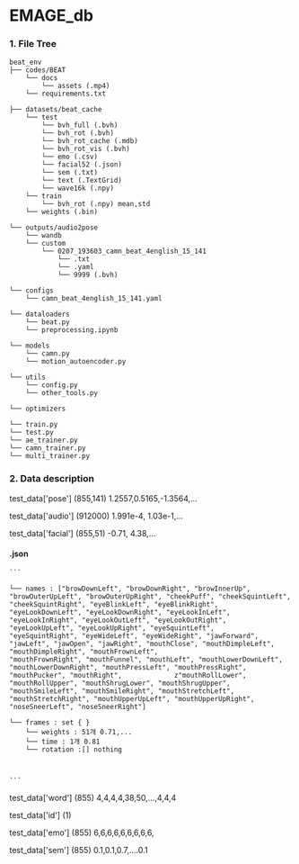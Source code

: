 # EMAGE_db

### 1. File Tree
    beat_env
    ├── codes/BEAT
        └── docs
            └── assets (.mp4)
        └── requirements.txt

    ├── datasets/beat_cache
        └── test
            └── bvh_full (.bvh)
            └── bvh_rot (.bvh)
            └── bvh_rot_cache (.mdb)
            └── bvh_rot_vis (.bvh)
            └── emo (.csv)
            └── facial52 (.json)
            └── sem (.txt)
            └── text (.TextGrid)
            └── wave16k (.npy)
        └── train 
            └── bvh_rot (.npy) mean,std
        └── weights (.bin)
        
    └── outputs/audio2pose
        └── wandb   
        └── custom   
            └── 0207_193603_camn_beat_4english_15_141 
                └── .txt
                └── .yaml
                └── 9999 (.bvh)

    └── configs
        └── camn_beat_4english_15_141.yaml

    └── dataloaders
        └── beat.py   
        └── preprocessing.ipynb

    └── models
        └── camn.py   
        └── motion_autoencoder.py   

    └── utils
        └── config.py   
        └── other_tools.py

    └── optimizers   
    
    └── train.py
    └── test.py
    └── ae_trainer.py   
    └── camn_trainer.py   
    └── multi_trainer.py   


### 2. Data description


test_data['pose'] (855,141) 1.2557,0.5165,-1.3564,...

test_data['audio'] (912000) 1.991e-4, 1.03e-1,...

test_data['facial'] (855,51) -0.71, 4.38,...
#### .json 
    ```
    
    └── names : ["browDownLeft", "browDownRight", "browInnerUp", "browOuterUpLeft", "browOuterUpRight", "cheekPuff", "cheekSquintLeft", "cheekSquintRight", "eyeBlinkLeft", "eyeBlinkRight",                         "eyeLookDownLeft", "eyeLookDownRight", "eyeLookInLeft", "eyeLookInRight", "eyeLookOutLeft", "eyeLookOutRight", "eyeLookUpLeft", "eyeLookUpRight", "eyeSquintLeft",                                 "eyeSquintRight", "eyeWideLeft", "eyeWideRight", "jawForward", "jawLeft", "jawOpen", "jawRight", "mouthClose", "mouthDimpleLeft", "mouthDimpleRight", "mouthFrownLeft",                             "mouthFrownRight", "mouthFunnel", "mouthLeft", "mouthLowerDownLeft", "mouthLowerDownRight", "mouthPressLeft", "mouthPressRight", "mouthPucker", "mouthRight",             z"mouthRollLower",             "mouthRollUpper", "mouthShrugLower", "mouthShrugUpper", "mouthSmileLeft", "mouthSmileRight", "mouthStretchLeft", "mouthStretchRight", "mouthUpperUpLeft", "mouthUpperUpRight", "noseSneerLeft", "noseSneerRight"]
    
    └── frames : set { }
        └── weights : 51개 0.71,...
        └── time : 1개 0.81
        └── rotation :[] nothing 
    
    

    ```
test_data['word'] (855) 4,4,4,4,38,50,...,4,4,4

test_data['id'] (1) 

test_data['emo'] (855) 6,6,6,6,6,6,6,6,6,

test_data['sem'] (855) 0.1,0.1,0.7,....0.1

    
    
                       
